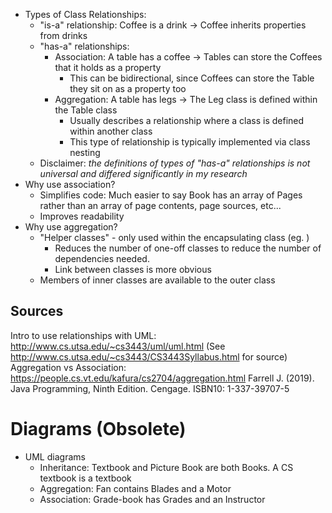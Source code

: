 - Types of Class Relationships:
  - "is-a" relationship: Coffee is a drink -> Coffee inherits properties from drinks
  - "has-a" relationships:
    - Association: A table has a coffee -> Tables can store the Coffees that it holds as a property
      - This can be bidirectional, since Coffees can store the Table they sit on as a property too
    - Aggregation: A table has legs -> The Leg class is defined within the Table class
      - Usually describes a relationship where a class is defined within another class
      - This type of relationship is typically implemented via class nesting
  - Disclaimer: *the definitions of types of "has-a" relationships is not universal and differed significantly in my research*
- Why use association?
  - Simplifies code: Much easier to say Book has an array of Pages rather than an array of page contents, page sources, etc...
  - Improves readability
- Why use aggregation?
  - "Helper classes" - only used within the encapsulating class (eg. )
    - Reduces the number of one-off classes to reduce the number of dependencies needed.
    - Link between classes is more obvious
  - Members of inner classes are available to the outer class

## Sources
Intro to use relationships with UML: http://www.cs.utsa.edu/~cs3443/uml/uml.html (See http://www.cs.utsa.edu/~cs3443/CS3443Syllabus.html for source)
Aggregation vs Association: https://people.cs.vt.edu/kafura/cs2704/aggregation.html 
Farrell J. (2019). Java Programming, Ninth Edition. Cengage. ISBN10: 1-337-39707-5

# Diagrams (Obsolete)
- UML diagrams
  - Inheritance: Textbook and Picture Book are both Books. A CS textbook is a textbook
  - Aggregation: Fan contains Blades and a Motor
  - Association: Grade-book has Grades and an Instructor

